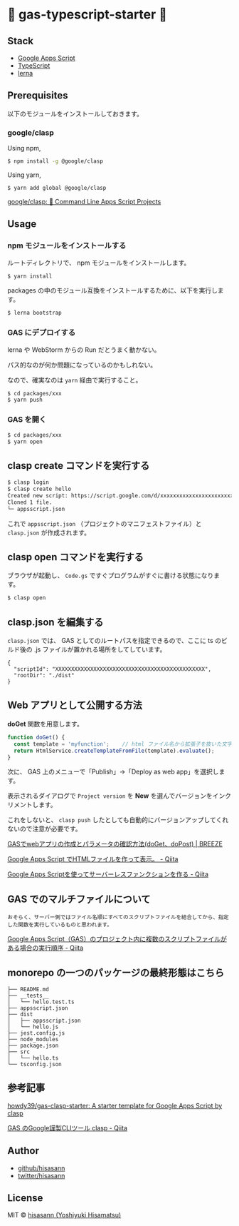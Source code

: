 # 🍍 gas-typescript-starter 🍩

## Stack

* [Google Apps Script](https://developers.google.com/gsuite/aspects/appsscript?hl=ja)
* [TypeScript](https://www.typescriptlang.org/)
* [lerna](https://github.com/lerna/lerna/tree/master/commands/add#readme)

## Prerequisites

以下のモジュールをインストールしておきます。

### google/clasp

Using npm,

```bash
$ npm install -g @google/clasp
```

Using yarn,

```bash
$ yarn add global @google/clasp
```

[google/clasp: 🔗 Command Line Apps Script Projects](https://github.com/google/clasp)

## Usage

### npm モジュールをインストールする

ルートディレクトリで、 npm モジュールをインストールします。

```bash
$ yarn install
```

packages の中のモジュール互換をインストールするために、以下を実行します。

```bash
$ lerna bootstrap
```

### GAS にデプロイする

lerna や WebStorm からの Run だとうまく動かない。

パス的なのが何か問題になっているのかもしれない。

なので、確実なのは `yarn` 経由で実行すること。

```bash
$ cd packages/xxx
$ yarn push
```

### GAS を開く

```bash
$ cd packages/xxx
$ yarn open
```

## clasp create コマンドを実行する

```bash
$ clasp login
$ clasp create hello
Created new script: https://script.google.com/d/xxxxxxxxxxxxxxxxxxxxxxxxxxxxxxxxxxxxxxxxxxxxx/edit
Cloned 1 file.
└─ appsscript.json
```

これで `appsscript.json` （プロジェクトのマニフェストファイル）と `clasp.json` が作成されます。

## clasp open コマンドを実行する

ブラウザが起動し、 `Code.gs` ですぐプログラムがすぐに書ける状態になります。

```bash
$ clasp open
```

## clasp.json を編集する

`clasp.json` では、 GAS としてのルートパスを指定できるので、ここに ts のビルド後の .js ファイルが置かれる場所をしてしています。

```
{
  "scriptId": "XXXXXXXXXXXXXXXXXXXXXXXXXXXXXXXXXXXXXXXXXXXXXXX",
  "rootDir": "./dist"
}
```

## Web アプリとして公開する方法

**doGet** 関数を用意します。

```js
function doGet() {
  const template = 'myfunction';    // html ファイル名から拡張子を抜いた文字列
  return HtmlService.createTemplateFromFile(template).evaluate();
}
```

次に、 GAS 上のメニューで「Publish」→「Deploy as web app」を選択します。

表示されるダイアログで `Project version` を **New** を選んでバージョンをインクリメントします。

これをしないと、 `clasp push` したとしても自動的にバージョンアップしてくれないので注意が必要です。

[GASでwebアプリの作成とパラメータの確認方法(doGet、doPost) | BREEZE](https://breezegroup.co.jp/201906/gas-get/)

[Google Apps Script でHTMLファイルを作って表示。 - Qiita](https://qiita.com/taromorimotohf/items/5e52cb9062600e8ccac3)

[Google Apps Scriptを使ってサーバーレスファンクションを作る - Qiita](https://qiita.com/hakaicode/items/0e2bc0e5b5e43ca12b42)

## GAS でのマルチファイルについて

    おそらく、サーバー側ではファイル名順にすべてのスクリプトファイルを結合してから、指定した関数を実行しているものと思われます。

[Google Apps Script（GAS）のプロジェクト内に複数のスクリプトファイルがある場合の実行順序 - Qiita](https://qiita.com/munieru_jp/items/0119ca5ee38caa23b8e4)

## monorepo の一つのパッケージの最終形態はこちら

    ├── README.md
    ├── __tests__
    │   └── hello.test.ts
    ├── appsscript.json
    ├── dist
    │   ├── appsscript.json
    │   └── hello.js
    ├── jest.config.js
    ├── node_modules
    ├── package.json
    ├── src
    │   └── hello.ts
    └── tsconfig.json

## 参考記事

[howdy39/gas-clasp-starter: A starter template for Google Apps Script by clasp](https://github.com/howdy39/gas-clasp-starter)

[GAS のGoogle謹製CLIツール clasp - Qiita](https://qiita.com/HeRo/items/4e65dcc82783b2766c03)

## Author

- [github/hisasann](https://github.com/hisasann)
- [twitter/hisasann](https://twitter.com/hisasann)

## License

MIT © [hisasann (Yoshiyuki Hisamatsu)](https://github.com/hisasann)
